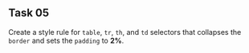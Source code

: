 ## Task 05
Create a style rule for `table`, `tr`, `th`, and `td` selectors that collapses the `border` and sets the `padding` to **2%**.